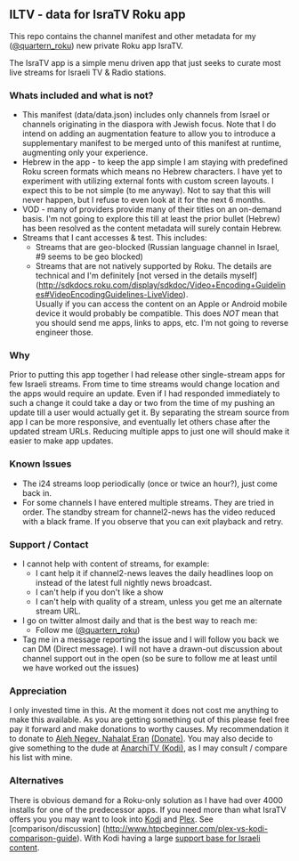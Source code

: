 ## ILTV - data for IsraTV Roku app

This repo contains the channel manifest and other metadata for
my ([@quartern_roku](https://twitter.com/quartern_roku)) new
private Roku app IsraTV.

The IsraTV app is a simple menu driven app that just seeks to
curate most live streams for Israeli TV & Radio stations.

### Whats included and what is not?
- This manifest (data/data.json) includes only channels from Israel or 
  channels originating in the diaspora with Jewish focus.  Note that I do 
  intend on adding an augmentation feature to allow you to introduce a 
  supplementary manifest to be merged unto of this manifest at runtime, 
  augmenting only your experience.  
- Hebrew in the app - to keep the app simple I am staying with predefined
  Roku screen formats which means no Hebrew characters.  I have yet to 
  experiment with utilizing external fonts with custom screen layouts.
  I expect this to be not simple (to me anyway).   Not to say that this
  will never happen, but I refuse to even look at it for the next 6 months.
- VOD - many of providers provide many of their titles on an on-demand basis.
  I'm not going to explore this till at least the prior bullet (Hebrew) has
  been resolved as the content metadata will surely contain Hebrew.
- Streams that I cant accesses & test.  This includes:
  + Streams that are geo-blocked (Russian language channel in Israel, #9 
    seems to be geo blocked)
  + Streams that are not natively supported by Roku.  The details are 
    technical and I'm definitely [not versed in the details myself] 
    (http://sdkdocs.roku.com/display/sdkdoc/Video+Encoding+Guidelines#VideoEncodingGuidelines-LiveVideo).  
    Usually if you can access the content on an Apple or Android mobile 
    device it would probably be compatible.  This does _NOT_ mean that you 
    should send me apps, links to apps, etc.  I'm not going to reverse 
    engineer those.  


### Why
Prior to putting this app together I had release other single-stream apps 
for few Israeli streams.  From time to time streams would change location 
and the apps would require an update.  Even if I had responded immediately 
to such a change it could take a day or two from the time of my pushing an 
update till a user would actually get it.  By separating the stream source 
from app I can be more responsive, and eventually let others chase after 
the updated stream URLs.  Reducing multiple apps to just one will should 
make it easier to make app updates.  


### Known Issues
- The i24 streams loop periodically (once or twice an hour?), just come 
  back in.  
- For some channels I have entered multiple streams.  They are tried in 
  order.  The standby stream for channel2-news has the video reduced with 
  a black frame.  If you observe that you can exit playback and retry.  


### Support / Contact
- I cannot help with content of streams, for example:
   + I cant help it if channel2-news leaves the daily headlines loop on
     instead of the latest full nightly news broadcast.
   + I can't help if you don't like a show
   + I can't help with quality of a stream, unless you get me an alternate 
     stream URL.  
- I go on twitter almost daily and that is the best way to reach me:
   + Follow me ([@quartern_roku](https://twitter.com/quartern_roku))
- Tag me in a message reporting the issue and I will follow you back
  we can DM (Direct message).  I will not have a drawn-out discussion
  about channel support out in the open (so be sure to follow me at 
  least until we have worked out the issues)


### Appreciation
I only invested time in this.  At the moment it does not cost me anything 
to make this available.  As you are getting something out of this please 
feel free pay it forward and make donations to worthy causes.  My 
recommendation it to donate to [Aleh Negev, Nahalat 
Eran](https://aleh.org/aleh-branches/aleh-negev-nahalat-eran) 
[(Donate)](https://aleh.org/donate-online/).  You may also decide to give 
something to the dude at [AnarchiTV (Kodi)](http://anarchitv.co), as I may 
consult / compare his list with mine.  


### Alternatives
There is obvious demand for a Roku-only solution as I have had over 4000 
installs for one of the predecessor apps.  If you need more than what 
IsraTV offers you you may want to look into [Kodi](http://kodi.tv) and 
[Plex](https://plex.tv).  See [comparison/discussion] 
(http://www.htpcbeginner.com/plex-vs-kodi-comparison-guide).  With Kodi 
having a large [support base for Israeli content](http://kodisrael.net/).


